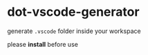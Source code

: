 # dot-vscode-generator

generate `.vscode` folder inside your workspace

please **install** before use